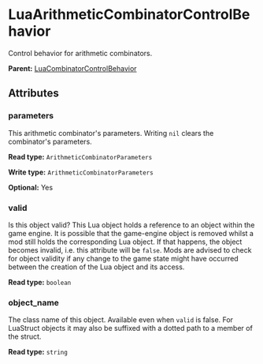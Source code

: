 # LuaArithmeticCombinatorControlBehavior

Control behavior for arithmetic combinators.

**Parent:** [LuaCombinatorControlBehavior](LuaCombinatorControlBehavior.md)

## Attributes

### parameters

This arithmetic combinator's parameters. Writing `nil` clears the combinator's parameters.

**Read type:** `ArithmeticCombinatorParameters`

**Write type:** `ArithmeticCombinatorParameters`

**Optional:** Yes

### valid

Is this object valid? This Lua object holds a reference to an object within the game engine. It is possible that the game-engine object is removed whilst a mod still holds the corresponding Lua object. If that happens, the object becomes invalid, i.e. this attribute will be `false`. Mods are advised to check for object validity if any change to the game state might have occurred between the creation of the Lua object and its access.

**Read type:** `boolean`

### object_name

The class name of this object. Available even when `valid` is false. For LuaStruct objects it may also be suffixed with a dotted path to a member of the struct.

**Read type:** `string`

